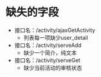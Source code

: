 # 缺失的字段
* 接口名：/activity/ajaxGetActivity
    - 列表每一项缺少user_detail
* 接口名：/activity/serveAdd
    - 缺少一个简介，纯文本
* 接口名：/activity/serveGet
    - 缺少当前活动的审核状态